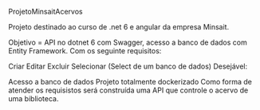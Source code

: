 ProjetoMinsaitAcervos

Projeto destinado ao curso de .net 6 e angular da empresa Minsait.

Objetivo = API no dotnet 6 com Swagger, acesso a banco de dados com Entity Framework. Com os seguinte requisitos:

Criar
Editar
Excluir
Selecionar (Select de um banco de dados)
Desejável:

Acesso a banco de dados
Projeto totalmente dockerizado
Como forma de atender os requisistos será construída uma API que controle o acervo de uma biblioteca.